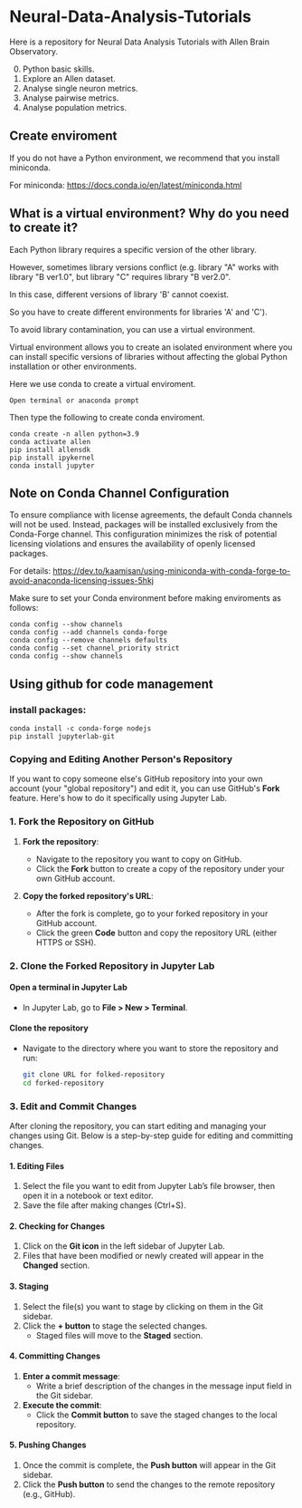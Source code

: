 # Neural-Data-Analysis-Tutorials
Here is a repository for Neural Data Analysis Tutorials with Allen Brain Observatory.

0. Python basic skills.
1. Explore an Allen dataset.
2. Analyse single neuron metrics.
3. Analyse pairwise metrics.
4. Analyse population metrics.

## Create enviroment 
If you do not have a Python environment, we recommend that you install miniconda.

For miniconda: https://docs.conda.io/en/latest/miniconda.html



## What is a virtual environment? Why do you need to create it?

Each Python library requires a specific version of the other library.

However, sometimes library versions conflict (e.g. library "A" works with library "B ver1.0", but library "C" requires library "B ver2.0". 

In this case, different versions of library 'B' cannot coexist.

So you have to create different environments for libraries 'A' and 'C').

To avoid library contamination, you can use a virtual environment.

Virtual environment allows you to create an isolated environment where you can install specific versions of libraries without
affecting the global Python installation or other environments. 

Here we use conda to create a virtual enviroment.

    Open terminal or anaconda prompt
    
Then type the following to create conda enviroment.

    conda create -n allen python=3.9
    conda activate allen
    pip install allensdk
    pip install ipykernel
    conda install jupyter
    
## Note on Conda Channel Configuration

To ensure compliance with license agreements, the default Conda channels will not be used. Instead, packages will be installed exclusively from the Conda-Forge channel. This configuration minimizes the risk of potential licensing violations and ensures the availability of openly licensed packages.

For details: https://dev.to/kaamisan/using-miniconda-with-conda-forge-to-avoid-anaconda-licensing-issues-5hkj

Make sure to set your Conda environment before making enviroments as follows:

    conda config --show channels
    conda config --add channels conda-forge
    conda config --remove channels defaults
    conda config --set channel_priority strict
    conda config --show channels

## Using github for code management

### install packages:
    conda install -c conda-forge nodejs
    pip install jupyterlab-git

### Copying and Editing Another Person's Repository

If you want to copy someone else's GitHub repository into your own account (your "global repository") and edit it, you can use GitHub's **Fork** feature. Here's how to do it specifically using Jupyter Lab.


### 1. Fork the Repository on GitHub
1. **Fork the repository**:
   - Navigate to the repository you want to copy on GitHub.
   - Click the **Fork** button to create a copy of the repository under your own GitHub account.

2. **Copy the forked repository's URL**:
   - After the fork is complete, go to your forked repository in your GitHub account.
   - Click the green **Code** button and copy the repository URL (either HTTPS or SSH).


### 2. Clone the Forked Repository in Jupyter Lab

#### Open a terminal in Jupyter Lab
- In Jupyter Lab, go to **File > New > Terminal**.

#### Clone the repository
- Navigate to the directory where you want to store the repository and run:
  ```bash
  git clone URL for folked-repository
  cd forked-repository


### 3. Edit and Commit Changes

After cloning the repository, you can start editing and managing your changes using Git. Below is a step-by-step guide for editing and committing changes.


#### 1. Editing Files
1. Select the file you want to edit from Jupyter Lab’s file browser, then open it in a notebook or text editor.
2. Save the file after making changes (Ctrl+S).

#### 2. Checking for Changes
1. Click on the **Git icon** in the left sidebar of Jupyter Lab.
2. Files that have been modified or newly created will appear in the **Changed** section.

#### 3. Staging
1. Select the file(s) you want to stage by clicking on them in the Git sidebar.
2. Click the **+ button** to stage the selected changes.
   - Staged files will move to the **Staged** section.

#### 4. Committing Changes
1. **Enter a commit message**:
   - Write a brief description of the changes in the message input field in the Git sidebar.
2. **Execute the commit**:
   - Click the **Commit button** to save the staged changes to the local repository.

#### 5. Pushing Changes
1. Once the commit is complete, the **Push button** will appear in the Git sidebar.
2. Click the **Push button** to send the changes to the remote repository (e.g., GitHub).

